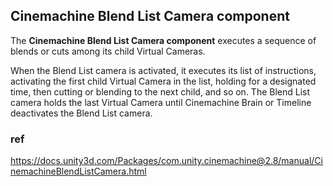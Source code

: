 ## Cinemachine Blend List Camera component
The **Cinemachine Blend List Camera component** executes a sequence of blends or cuts among its child Virtual Cameras.

When the Blend List camera is activated, it executes its list of instructions, activating the first child Virtual Camera in the list, holding for a designated time, then cutting or blending to the next child, and so on. The Blend List camera holds the last Virtual Camera until Cinemachine Brain or Timeline deactivates the Blend List camera.

### ref 
https://docs.unity3d.com/Packages/com.unity.cinemachine@2.8/manual/CinemachineBlendListCamera.html
